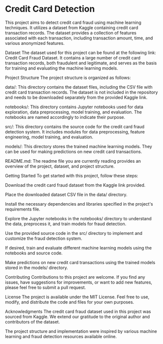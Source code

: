 # Credit Card Detection
This project aims to detect credit card fraud using machine learning techniques. It utilizes a dataset from Kaggle containing credit card transaction records. The dataset provides a collection of features associated with each transaction, including transaction amount, time, and various anonymized features.

Dataset
The dataset used for this project can be found at the following link: Credit Card Fraud Dataset. It contains a large number of credit card transaction records, both fraudulent and legitimate, and serves as the basis for training and evaluating the machine learning models.

Project Structure
The project structure is organized as follows:

data/: This directory contains the dataset files, including the CSV file with credit card transaction records. The dataset is not included in the repository and needs to be downloaded separately from the provided Kaggle link.

notebooks/: This directory contains Jupyter notebooks used for data exploration, data preprocessing, model training, and evaluation. The notebooks are named accordingly to indicate their purpose.

src/: This directory contains the source code for the credit card fraud detection system. It includes modules for data preprocessing, feature engineering, model training, and evaluation.

models/: This directory stores the trained machine learning models. They can be used for making predictions on new credit card transactions.

README.md: The readme file you are currently reading provides an overview of the project, dataset, and project structure.

Getting Started
To get started with this project, follow these steps:

Download the credit card fraud dataset from the Kaggle link provided.

Place the downloaded dataset CSV file in the data/ directory.

Install the necessary dependencies and libraries specified in the project's requirements file.

Explore the Jupyter notebooks in the notebooks/ directory to understand the data, preprocess it, and train models for fraud detection.

Use the provided source code in the src/ directory to implement and customize the fraud detection system.

If desired, train and evaluate different machine learning models using the notebooks and source code.

Make predictions on new credit card transactions using the trained models stored in the models/ directory.

Contributing
Contributions to this project are welcome. If you find any issues, have suggestions for improvements, or want to add new features, please feel free to submit a pull request.

License
The project is available under the MIT License. Feel free to use, modify, and distribute the code and files for your own purposes.

Acknowledgments
The credit card fraud dataset used in this project was sourced from Kaggle. We extend our gratitude to the original author and contributors of the dataset.

The project structure and implementation were inspired by various machine learning and fraud detection resources available online.
